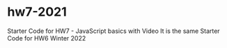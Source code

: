 # hw7-2021
Starter Code for HW7 - JavaScript basics with Video
It is the same Starter Code for HW6 Winter 2022
